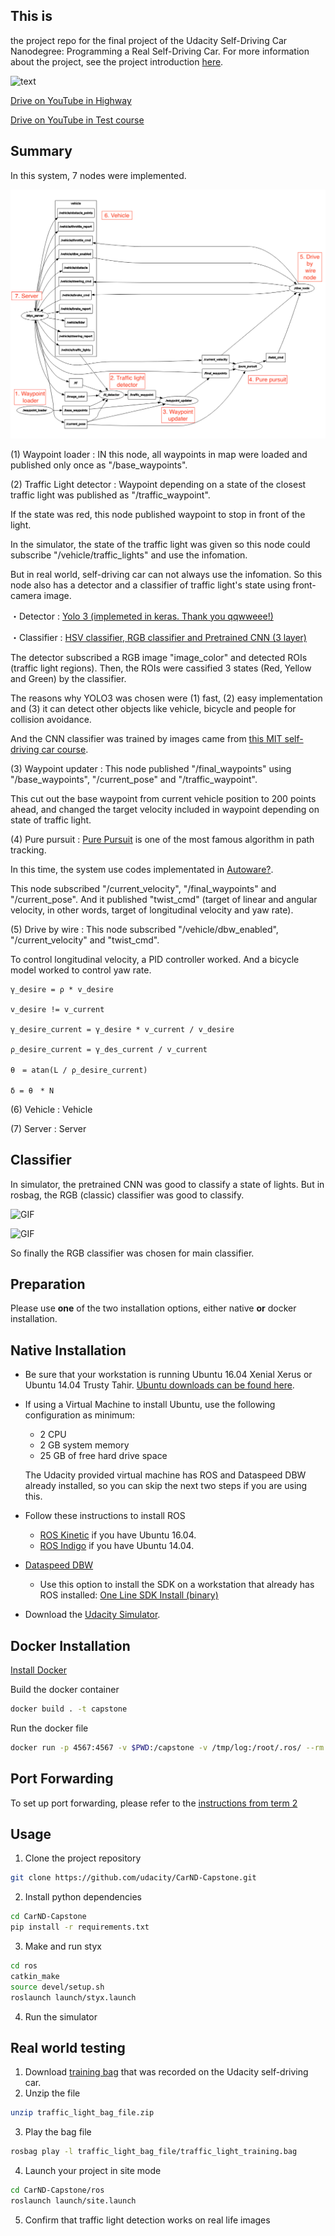 ## This is 
the project repo for the final project of the Udacity Self-Driving Car Nanodegree: Programming a Real Self-Driving Car. For more information about the project, see the project introduction [here](https://classroom.udacity.com/nanodegrees/nd013/parts/6047fe34-d93c-4f50-8336-b70ef10cb4b2/modules/e1a23b06-329a-4684-a717-ad476f0d8dff/lessons/462c933d-9f24-42d3-8bdc-a08a5fc866e4/concepts/5ab4b122-83e6-436d-850f-9f4d26627fd9).

![text](cover.png)

[Drive on YouTube in Highway](https://youtu.be/DZwgYNhRr4g)

[Drive on YouTube in Test course](https://youtu.be/f_IZwXv-xiE)

## Summary

In this system, 7 nodes were implemented.

![text](rosnode.png)

(1) Waypoint loader : IN this node, all waypoints in map were loaded and published only once as "/base_waypoints".


(2) Traffic Light detector : Waypoint depending on a state of the closest traffic light was published as "/traffic_waypoint". 

If the state was red, this node published waypoint to stop in front of the light.

In the simulator, the state of the traffic light was given so this node could subscribe "/vehicle/traffic_lights" and use the infomation.

But in real world, self-driving car can not always use the infomation. So this node also has a detector and a classifier of traffic light's state using front-camera image.

・Detector : [Yolo 3 (implemeted in keras. Thank you qqwweee!)](https://github.com/qqwweee/keras-yolo3)

・Classifier : [HSV classifier, RGB classifier and Pretrained CNN (3 layer)](https://github.com/soyaoki/Intro_CarND_Traffic_Light_Classifier/blob/master/Traffic_Light_Classifier.ipynb)

The detector subscribed a RGB image "image_color" and detected ROIs (traffic light regions). Then, the ROIs were cassified 3 states (Red, Yellow and Green) by the classifier.

The reasons why YOLO3 was chosen were (1) fast, (2) easy implementation and (3) it can detect other objects like vehicle, bicycle and people for collision avoidance.

And the CNN classifier was trained by images came from [this MIT self-driving car course](https://selfdrivingcars.mit.edu/).


(3) Waypoint updater : This node published "/final_waypoints" using "/base_waypoints", "/current_pose" and "/traffic_waypoint".

This cut out the base waypoint from current vehicle position to 200 points ahead, and changed the target velocity included in waypoint depending on state of traffic light.


(4) Pure pursuit : [Pure Pursuit](https://www.ri.cmu.edu/pub_files/pub3/coulter_r_craig_1992_1/coulter_r_craig_1992_1.pdf) is one of the most famous algorithm in path tracking. 

In this time, the system use codes implementated in [Autoware?](https://github.com/autowarefoundation/autoware/tree/master/ros/src/computing/planning/motion/packages/waypoint_follower/nodes/pure_pursuit).

This node subscribed "/current_velocity", "/final_waypoints" and "/current_pose". And it published "twist_cmd" (target of linear and angular velocity, in other words, target of longitudinal velocity and yaw rate).


(5) Drive by wire : This node subscribed "/vehicle/dbw_enabled", "/current_velocity" and "twist_cmd". 

To control longitudinal velocity, a PID controller worked. And a bicycle model worked to control yaw rate.

	γ_desire = ρ * v_desire

	v_desire != v_current

	γ_desire_current = γ_desire * v_current / v_desire

	ρ_desire_current = γ_des_current / v_current

	θ　= atan(L / ρ_desire_current)

	δ = θ　* N
    

(6) Vehicle : Vehicle 

(7) Server : Server

## Classifier

In simulator, the pretrained CNN was good to classify a state of lights. But in rosbag, the RGB (classic) classifier was good to classify.

![GIF](ros/src/tl_detector/for_GIF/out_sim.gif)

![GIF](ros/src/tl_detector/for_GIF/out_rosbag.gif)

So finally the RGB classifier was chosen for main classifier.

## Preparation

Please use **one** of the two installation options, either native **or** docker installation.

## Native Installation

* Be sure that your workstation is running Ubuntu 16.04 Xenial Xerus or Ubuntu 14.04 Trusty Tahir. [Ubuntu downloads can be found here](https://www.ubuntu.com/download/desktop).
* If using a Virtual Machine to install Ubuntu, use the following configuration as minimum:
  * 2 CPU
  * 2 GB system memory
  * 25 GB of free hard drive space

  The Udacity provided virtual machine has ROS and Dataspeed DBW already installed, so you can skip the next two steps if you are using this.

* Follow these instructions to install ROS
  * [ROS Kinetic](http://wiki.ros.org/kinetic/Installation/Ubuntu) if you have Ubuntu 16.04.
  * [ROS Indigo](http://wiki.ros.org/indigo/Installation/Ubuntu) if you have Ubuntu 14.04.
* [Dataspeed DBW](https://bitbucket.org/DataspeedInc/dbw_mkz_ros)
  * Use this option to install the SDK on a workstation that already has ROS installed: [One Line SDK Install (binary)](https://bitbucket.org/DataspeedInc/dbw_mkz_ros/src/81e63fcc335d7b64139d7482017d6a97b405e250/ROS_SETUP.md?fileviewer=file-view-default)
* Download the [Udacity Simulator](https://github.com/udacity/CarND-Capstone/releases).

## Docker Installation
[Install Docker](https://docs.docker.com/engine/installation/)

Build the docker container
```bash
docker build . -t capstone
```

Run the docker file
```bash
docker run -p 4567:4567 -v $PWD:/capstone -v /tmp/log:/root/.ros/ --rm -it capstone
```

## Port Forwarding
To set up port forwarding, please refer to the [instructions from term 2](https://classroom.udacity.com/nanodegrees/nd013/parts/40f38239-66b6-46ec-ae68-03afd8a601c8/modules/0949fca6-b379-42af-a919-ee50aa304e6a/lessons/f758c44c-5e40-4e01-93b5-1a82aa4e044f/concepts/16cf4a78-4fc7-49e1-8621-3450ca938b77)

## Usage

1. Clone the project repository
```bash
git clone https://github.com/udacity/CarND-Capstone.git
```

2. Install python dependencies
```bash
cd CarND-Capstone
pip install -r requirements.txt
```
3. Make and run styx
```bash
cd ros
catkin_make
source devel/setup.sh
roslaunch launch/styx.launch
```
4. Run the simulator

## Real world testing
1. Download [training bag](https://s3-us-west-1.amazonaws.com/udacity-selfdrivingcar/traffic_light_bag_file.zip) that was recorded on the Udacity self-driving car.
2. Unzip the file
```bash
unzip traffic_light_bag_file.zip
```
3. Play the bag file
```bash
rosbag play -l traffic_light_bag_file/traffic_light_training.bag
```
4. Launch your project in site mode
```bash
cd CarND-Capstone/ros
roslaunch launch/site.launch
```
5. Confirm that traffic light detection works on real life images
